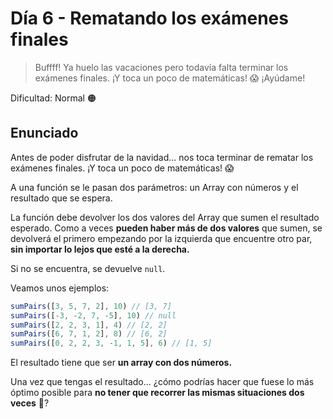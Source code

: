# Día 6 - Rematando los exámenes finales

> Buffff! Ya huelo las vacaciones pero todavía falta terminar los exámenes finales. ¡Y toca un poco de matemáticas! 😱 ¡Ayúdame!

Dificultad: Normal 🟠

## Enunciado

Antes de poder disfrutar de la navidad... nos toca terminar de rematar los exámenes finales. ¡Y toca un poco de matemáticas! 😱

A una función se le pasan dos parámetros: un Array con números y el resultado que se espera.

La función debe devolver los dos valores del Array que sumen el resultado esperado. Como a veces **pueden haber más de dos valores** que sumen, se devolverá el primero empezando por la izquierda que encuentre otro par, **sin importar lo lejos que esté a la derecha.**

Si no se encuentra, se devuelve `null`.

Veamos unos ejemplos:

```js
sumPairs([3, 5, 7, 2], 10) // [3, 7]
sumPairs([-3, -2, 7, -5], 10) // null
sumPairs([2, 2, 3, 1], 4) // [2, 2]
sumPairs([6, 7, 1, 2], 8) // [6, 2]
sumPairs([0, 2, 2, 3, -1, 1, 5], 6) // [1, 5]
```

El resultado tiene que ser **un array con dos números.**

Una vez que tengas el resultado... ¿cómo podrías hacer que fuese lo más óptimo posible para **no tener que recorrer las mismas situaciones dos veces** 🤔?